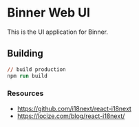 # Binner Web UI

This is the UI application for Binner.

## Building

```ps
// build production
npm run build
```

### Resources

* https://github.com/i18next/react-i18next
* https://locize.com/blog/react-i18next/